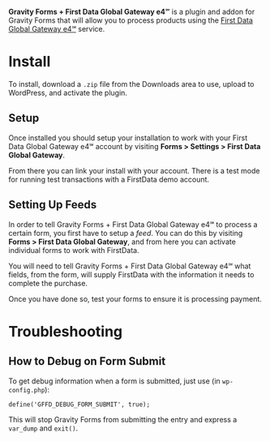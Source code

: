 **Gravity Forms + First Data Global Gateway e4℠** is a plugin and addon for 
Gravity Forms that will allow you to process products using the 
[First Data Global Gateway e4℠](https://www.firstdata.com/en_us/products/merchants/ecommerce/online-payment-processing.html) service.

# Install

To install, download a `.zip` file from the Downloads area to use, 
upload to WordPress, and activate the plugin.

## Setup

Once installed you should setup your installation to work with your
First Data Global Gateway e4℠ account by visiting 
**Forms > Settings > First Data Global Gateway**. 

From there you can link your install with your account. There is a 
test mode for running test transactions with a FirstData demo account.

## Setting Up Feeds

In order to tell Gravity Forms + First Data Global Gateway e4℠ to process
a certain form, you first have to setup a *feed*. You can do this
by visiting **Forms > First Data Global Gateway**, and from here you can 
activate individual forms to work with FirstData.

You will need to tell Gravity Forms + First Data Global Gateway e4℠ 
what fields, from the form, will supply FirstData with the information it
needs to complete the purchase.

Once you have done so, test your forms to ensure it is processing payment.

# Troubleshooting

## How to Debug on Form Submit

To get debug information when a form is submitted, just use 
(in `wp-config.php`):

	define('GFFD_DEBUG_FORM_SUBMIT', true);

This will stop Gravity Forms from submitting the entry and express a
`var_dump` and `exit()`.